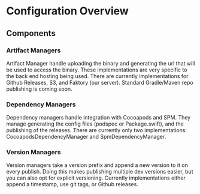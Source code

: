 # Configuration Overview

## Components

### Artifact Managers

Artifact Manager handle uploading the binary and generating the url that will be used to access the binary. These implementations are very specific to the back end hosting being used. There are currently implementations for Github Releases, S3, and Faktory (our server). Standard Gradle/Maven repo publishing is coming soon.

### Dependency Managers

Dependency managers handle integration with Cocoapods and SPM. They manage generating the config files (podspec or Package.swift), and the publishing of the releases. There are currently only two implementations: CocoapodsDependencyManager and  SpmDependencyManager.

### Version Managers

Version managers take a version prefix and append a new version to it on every publish. Doing this makes publishing multiple dev versions easier, but you can also opt for explicit versioning. Currently implementations either append a timestamp, use git tags, or Github releases.
